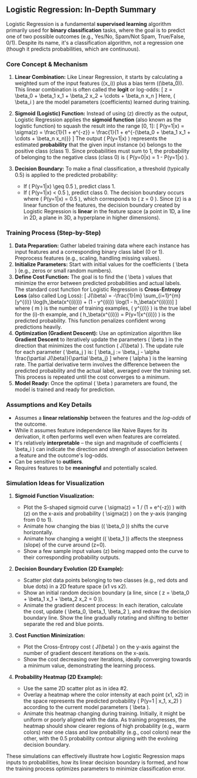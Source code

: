 ## Logistic Regression: In-Depth Summary

Logistic Regression is a fundamental **supervised learning** algorithm primarily used for **binary classification** tasks, where the goal is to predict one of two possible outcomes (e.g., Yes/No, Spam/Not Spam, True/False, 0/1). Despite its name, it's a classification algorithm, not a regression one (though it predicts probabilities, which are continuous).

### Core Concept & Mechanism

1.  **Linear Combination:** Like Linear Regression, it starts by calculating a weighted sum of the input features (\(x_i\)) plus a bias term (\(\beta_0\)). This linear combination is often called the **logit** or log-odds:
    \[ z = \beta_0 + \beta_1 x_1 + \beta_2 x_2 + \cdots + \beta_n x_n \]
    Here, \( \beta_i \) are the model parameters (coefficients) learned during training.

2.  **Sigmoid (Logistic) Function:** Instead of using \(z\) directly as the output, Logistic Regression applies the **sigmoid function** (also known as the logistic function) to squash the result into the range [0, 1]:
    \[ P(y=1|x) = \sigma(z) = \frac{1}{1 + e^{-z}} = \frac{1}{1 + e^{-(\beta_0 + \beta_1 x_1 + \cdots + \beta_n x_n)}} \]
    The output \( P(y=1|x) \) represents the estimated **probability** that the given input instance \(x\) belongs to the positive class (class 1). Since probabilities must sum to 1, the probability of belonging to the negative class (class 0) is \( P(y=0|x) = 1 - P(y=1|x) \).

3.  **Decision Boundary:** To make a final classification, a threshold (typically 0.5) is applied to the predicted probability:
    *   If \( P(y=1|x) \geq 0.5 \), predict class 1.
    *   If \( P(y=1|x) < 0.5 \), predict class 0.
    The decision boundary occurs where \( P(y=1|x) = 0.5 \), which corresponds to \( z = 0 \). Since \(z\) is a linear function of the features, the decision boundary created by Logistic Regression is **linear** in the feature space (a point in 1D, a line in 2D, a plane in 3D, a hyperplane in higher dimensions).

### Training Process (Step-by-Step)

1.  **Data Preparation:** Gather labeled training data where each instance has input features and a corresponding binary class label (0 or 1). Preprocess features (e.g., scaling, handling missing values).
2.  **Initialize Parameters:** Start with initial values for the coefficients \( \beta \) (e.g., zeros or small random numbers).
3.  **Define Cost Function:** The goal is to find the \( \beta \) values that minimize the error between predicted probabilities and actual labels. The standard cost function for Logistic Regression is **Cross-Entropy Loss** (also called Log Loss):
    \[ J(\beta) = -\frac{1}{m} \sum_{i=1}^{m} [y^{(i)} \log(h_\beta(x^{(i)})) + (1 - y^{(i)}) \log(1 - h_\beta(x^{(i)}))] \]
    where \( m \) is the number of training examples, \( y^{(i)} \) is the true label for the \(i\)-th example, and \( h_\beta(x^{(i)}) = P(y=1|x^{(i)}) \) is the predicted probability. This function penalizes confident wrong predictions heavily.
4.  **Optimization (Gradient Descent):** Use an optimization algorithm like **Gradient Descent** to iteratively update the parameters \( \beta \) in the direction that minimizes the cost function \( J(\beta) \). The update rule for each parameter \( \beta_j \) is:
    \[ \beta_j := \beta_j - \alpha \frac{\partial J(\beta)}{\partial \beta_j} \]
    where \( \alpha \) is the learning rate. The partial derivative term involves the difference between the predicted probability and the actual label, averaged over the training set. This process is repeated until the cost converges to a minimum.
5.  **Model Ready:** Once the optimal \( \beta \) parameters are found, the model is trained and ready for prediction.

### Assumptions and Key Details

*   Assumes a **linear relationship** between the features and the *log-odds* of the outcome.
*   While it assumes feature independence like Naive Bayes for its derivation, it often performs well even when features are correlated.
*   It's relatively **interpretable** – the sign and magnitude of coefficients \( \beta_i \) can indicate the direction and strength of association between a feature and the outcome's log-odds.
*   Can be sensitive to **outliers**.
*   Requires features to be **meaningful** and potentially scaled.

### Simulation Ideas for Visualization

1.  **Sigmoid Function Visualization:**
    *   Plot the S-shaped sigmoid curve \( \sigma(z) = 1 / (1 + e^{-z}) \) with \(z\) on the x-axis and probability \( \sigma(z) \) on the y-axis (ranging from 0 to 1).
    *   Animate how changing the bias (\( \beta_0 \)) shifts the curve horizontally.
    *   Animate how changing a weight (\( \beta_1 \)) affects the steepness (slope) of the curve around \(z=0\).
    *   Show a few sample input values \(z\) being mapped onto the curve to their corresponding probability outputs.

2.  **Decision Boundary Evolution (2D Example):**
    *   Scatter plot data points belonging to two classes (e.g., red dots and blue dots) in a 2D feature space (x1 vs x2).
    *   Show an initial random decision boundary (a line, since \( z = \beta_0 + \beta_1 x_1 + \beta_2 x_2 = 0 \)).
    *   Animate the gradient descent process: In each iteration, calculate the cost, update \( \beta_0, \beta_1, \beta_2 \), and redraw the decision boundary line. Show the line gradually rotating and shifting to better separate the red and blue points.

3.  **Cost Function Minimization:**
    *   Plot the Cross-Entropy cost \( J(\beta) \) on the y-axis against the number of gradient descent iterations on the x-axis.
    *   Show the cost decreasing over iterations, ideally converging towards a minimum value, demonstrating the learning process.

4.  **Probability Heatmap (2D Example):**
    *   Use the same 2D scatter plot as in idea #2.
    *   Overlay a heatmap where the color intensity at each point (x1, x2) in the space represents the predicted probability \( P(y=1 | x_1, x_2) \) according to the current model parameters \( \beta \).
    *   Animate this heatmap changing during training. Initially, it might be uniform or poorly aligned with the data. As training progresses, the heatmap should show clearer regions of high probability (e.g., warm colors) near one class and low probability (e.g., cool colors) near the other, with the 0.5 probability contour aligning with the evolving decision boundary.

These simulations can effectively illustrate how Logistic Regression maps inputs to probabilities, how its linear decision boundary is formed, and how the training process optimizes parameters to minimize classification error.